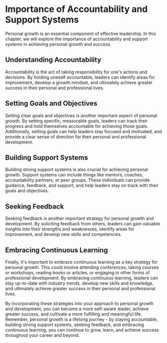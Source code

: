 # Importance of Accountability and Support Systems

Personal growth is an essential component of effective leadership. In this chapter, we will explore the importance of accountability and support systems in achieving personal growth and success.

Understanding Accountability
----------------------------

Accountability is the act of taking responsibility for one's actions and decisions. By holding oneself accountable, leaders can identify areas for improvement, develop a growth mindset, and ultimately achieve greater success in their personal and professional lives.

Setting Goals and Objectives
----------------------------

Setting clear goals and objectives is another important aspect of personal growth. By setting specific, measurable goals, leaders can track their progress and hold themselves accountable for achieving those goals. Additionally, setting goals can help leaders stay focused and motivated, and provide a clear sense of direction for their personal and professional development.

Building Support Systems
------------------------

Building strong support systems is also crucial for achieving personal growth. Support systems can include things like mentors, coaches, accountability partners, or peer groups. These individuals can provide guidance, feedback, and support, and help leaders stay on track with their goals and objectives.

Seeking Feedback
----------------

Seeking feedback is another important strategy for personal growth and development. By soliciting feedback from others, leaders can gain valuable insights into their strengths and weaknesses, identify areas for improvement, and develop new skills and competencies.

Embracing Continuous Learning
-----------------------------

Finally, it's important to embrace continuous learning as a key strategy for personal growth. This could involve attending conferences, taking courses or workshops, reading books or articles, or engaging in other forms of professional development. By embracing continuous learning, leaders can stay up-to-date with industry trends, develop new skills and knowledge, and ultimately achieve greater success in their personal and professional lives.

By incorporating these strategies into your approach to personal growth and development, you can become a more self-aware leader, achieve greater success, and cultivate a more fulfilling and meaningful life. Remember, personal growth is a lifelong journey - by staying accountable, building strong support systems, seeking feedback, and embracing continuous learning, you can continue to grow, learn, and achieve success throughout your career and beyond.


